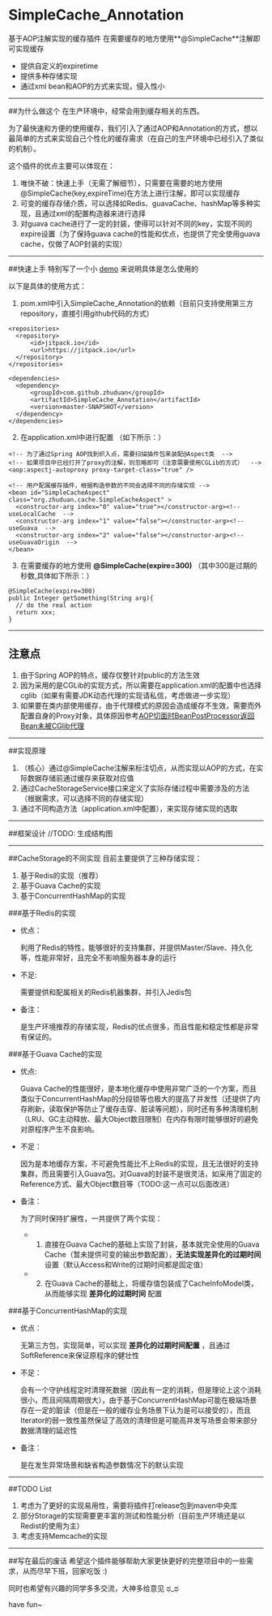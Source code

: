 # SimpleCache_Annotation
基于AOP注解实现的缓存插件
在需要缓存的地方使用**@SimpleCache**注解即可实现缓存
- 提供自定义的expiretime
- 提供多种存储实现
- 通过xml bean和AOP的方式来实现，侵入性小

---

##为什么做这个
在生产环境中，经常会用到缓存相关的东西。

为了最快速和方便的使用缓存，我们引入了通过AOP和Annotation的方式，想以最简单的方式来实现自己个性化的缓存需求（在自己的生产环境中已经引入了类似的机制）。

这个插件的优点主要可以体现在：

1. 唯快不破：快速上手（无需了解细节），只需要在需要的地方使用@SimpleCache(key,expireTime)在方法上进行注解，即可以实现缓存
2. 可变的缓存存储介质，可以选择如Redis、guavaCache、hashMap等多种实现，且通过xml的配置构造器来进行选择
3. 对guava cache进行了一定的封装，使得可以针对不同的key，实现不同的expire设置（为了保持guava cache的性能和优点，也提供了完全使用guava cache，仅做了AOP封装的实现）

---

##快速上手
特别写了一个小 [demo](https://github.com/zhuduan/SimpleCache_Demo) 来说明具体是怎么使用的


以下是具体的使用方式：

1. pom.xml中引入SimpleCache_Annotation的依赖（目前只支持使用第三方repository，直接引用github代码的方式）
```
<repositories>
  <repository>
      <id>jitpack.io</id>
      <url>https://jitpack.io</url>
  </repository>
</repositories>

<dependencies>  
  <dependency>
      <groupId>com.github.zhuduan</groupId>
      <artifactId>SimpleCache_Annotation</artifactId>
      <version>master-SNAPSHOT</version>
  </dependency>
</dependencies>
```

2. 在application.xml中进行配置   （如下所示：）
```
<!-- 为了通过Spring AOP找到织入点，需要扫描插件包来装配@Aspect类  -->
<!-- 如果项目中已经打开了proxy的注解，则忽略即可（注意需要使用CGLib的方式）  -->
<aop:aspectj-autoproxy proxy-target-class="true" />

<!-- 用户配属缓存插件，根据构造参数的不同会选择不同的存储实现 -->
<bean id="SimpleCacheAspect" class="org.zhuduan.cache.SimpleCacheAspect" >
  <constructor-arg index="0" value="true"></constructor-arg><!-- useLocalCache  -->
  <constructor-arg index="1" value="false"></constructor-arg><!-- useGuava  -->
  <constructor-arg index="2" value="false"></constructor-arg><!-- useGuavaOrigin  -->
</bean>
```

3. 在需要缓存的地方使用 **@SimpleCache(expire=300)**   （其中300是过期的秒数,具体如下所示：）
```
@SimpleCache(expire=300)
public Integer getSomething(String arg){
  // do the real action
  return xxx;
}
```

---

## 注意点
1. 由于Spring AOP的特点，缓存仅整针对public的方法生效
2. 因为采用的是CGLib的实现方式，所以需要在application.xml的配置中也选择cglib（如果有需要JDK动态代理的实现请私信，考虑做进一步实现）
3. 如果要在类内部使用缓存，由于代理模式的原因会造成缓存不生效，需要而外配置自身的Proxy对象，具体原因参考[AOP切面时BeanPostProcessor返回Bean未被CGlib代理](http://www.jianshu.com/p/f12e298f12fe)

---

##实现原理
1. （核心）通过@SimpleCache注解来标注切点，从而实现以AOP的方式，在实际数据存储前通过缓存来获取对应值
2. 通过CacheStorageService接口来定义了实际存储过程中需要涉及的方法（根据需求，可以选择不同的存储实现）
3. 通过不同构造方法（application.xml中配置），来实现存储实现的选取

---

##框架设计
//TODO: 生成结构图

---

##CacheStorage的不同实现
目前主要提供了三种存储实现：
1. 基于Redis的实现（推荐）
2. 基于Guava Cache的实现
3. 基于ConcurrentHashMap的实现

###基于Redis的实现
- 优点：

  利用了Redis的特性，能够很好的支持集群，并提供Master/Slave、持久化等，性能非常好，且完全不影响服务器本身的运行

- 不足:  

  需要提供和配属相关的Redis机器集群，并引入Jedis包

- 备注：

  是生产环境推荐的存储实现，Redis的优点很多，而且性能和稳定性都是非常有保证的。

###基于Guava Cache的实现
- 优点:

  Guava Cache的性能很好，是本地化缓存中使用非常广泛的一个方案，而且类似于ConcurrentHashMap的分段锁等也极大的提高了并发性（还提供了内存刷新，读取保护等防止了缓存击穿、脏读等问题），同时还有多种清理机制（LRU、GC主动释放、最大Object数目限制）在内存有限时能够很好的避免对原程序产生不良影响。

- 不足：

  因为是本地缓存方案，不可避免性能比不上Redis的实现，且无法很好的支持集群，而且需要引入Guava包。对Guava的封装不是很灵活，如采用了固定的Reference方式、最大Object数目等（TODO:这一点可以后面改进）

- 备注：

  为了同时保持扩展性，一共提供了两个实现：
  - 1. 直接在Guava Cache的基础上实现了封装，基本就完全使用的Guava Cache（暂未提供可变的输出参数配置），**无法实现差异化的过期时间** 设置（默认Access和Write的过期时间都是固定值）
  - 2. 在Guava Cache的基础上，将缓存值包装成了CacheInfoModel类，从而能够实现 **差异化的过期时间** 配置

###基于ConcurrentHashMap的实现
- 优点：

  无第三方包，实现简单，可以实现 **差异化的过期时间配置** ，且通过SoftReference来保证原程序的健壮性

- 不足：

  会有一个守护线程定时清理死数据（因此有一定的消耗，但是理论上这个消耗很小，而且间隔周期很大），由于基于ConcurrentHashMap可能在极端场景存在一定的脏读（但是在一般的缓存业务场景下认为是可以接受的），而且Iterator的弱一致性虽然保证了高效的清理但是可能高并发写场景会带来部分数据清理的延迟性

- 备注：

  是在发生异常场景和缺省构造参数情况下的默认实现


---

##TODO List
1. 考虑为了更好的实现易用性，需要将插件打release包到maven中央库
2. 部分Storage的实现需要更丰富的测试和性能分析（目前生产环境还是以Redist的使用为主）
3. 考虑支持Memcache的实现

---

##写在最后的废话
希望这个插件能够帮助大家更快更好的完整项目中的一些需求，从而尽早下班，回家吃饭 :)

同时也希望有兴趣的同学多多交流，大神多给意见 ಥ_ಥ

have fun~
